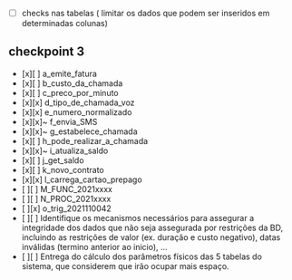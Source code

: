 - [ ] checks nas tabelas ( limitar os dados que podem ser inseridos  em determinadas colunas)

## checkpoint 3

- [x][ ]  a_emite_fatura
- [x][ ]  b_custo_da_chamada
- [x][ ]  c_preco_por_minuto
- [x][x]  d_tipo_de_chamada_voz
- [x][x]  e_numero_normalizado
- [x][x]~  f_envia_SMS
- [x][x]~  g_estabelece_chamada
- [x][ ]  h_pode_realizar_a_chamada
- [x][x]~  i_atualiza_saldo
- [x][ ]  j_get_saldo
- [x][ ]  k_novo_contrato
- [x][x]  l_carrega_cartao_prepago
- [ ][ ]  M_FUNC_2021xxxx
- [ ][ ]  N_PROC_2021xxxx
- [ ][x]  o_trig_2021110042
- [ ][ ]  Identifique os mecanismos necessários para assegurar a integridade dos dados que não seja assegurada por restrições da BD, incluindo as restrições de valor (ex. duração e custo negativo), datas inválidas (termino anterior ao inicio), …
- [ ][ ] Entrega do cálculo dos parâmetros físicos das 5 tabelas do sistema, que considerem que irão ocupar mais espaço.